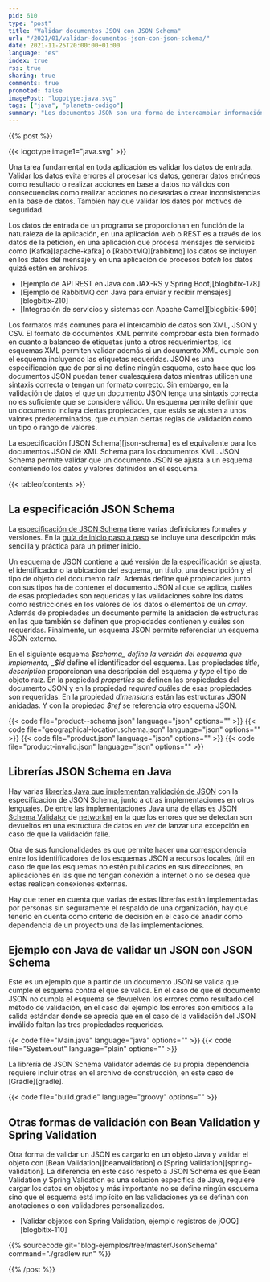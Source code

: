 ```yaml
---
pid: 610
type: "post"
title: "Validar documentos JSON con JSON Schema"
url: "/2021/01/validar-documentos-json-con-json-schema/"
date: 2021-11-25T20:00:00+01:00
language: "es"
index: true
rss: true
sharing: true
comments: true
promoted: false
imagePost: "logotype:java.svg"
tags: ["java", "planeta-codigo"]
summary: "Los documentos JSON son una forma de intercambiar información entre aplicaciones. Como en cualquier intercambio de información es conveniente validar los datos recibidos antes de realizar ninguna acción. En Java dependiendo de la librería o _framework_ utilizada aunque los datos se transmiten en formato JSON estos son transformados y recibidos como objetos Java en los cuales se realizan validaciones de tipos y conversiones de tipos y restricciones a los valores con Bean Validation o Spring Validation. La especificación JSON Schema permite definir un esquema para los documentos JSON independiente del lenguaje con la que realizar validaciones y realizar las validaciones a través de implementaciones en los diferentes lenguajes de programación incluido Java."
---
```


{{% post %}}

{{< logotype image1="java.svg" >}}

Una tarea fundamental en toda aplicación es validar los datos de entrada. Validar los datos evita errores al procesar los datos, generar datos erróneos como resultado o realizar acciones en base a datos no válidos con consecuencias como realizar acciones no deseadas o crear inconsistencias en la base de datos. También hay que validar los datos por motivos de seguridad.

Los datos de entrada de un programa se proporcionan en función de la naturaleza de la aplicación, en una aplicación web o REST es a través de los datos de la petición, en una aplicación que procesa mensajes de servicios como [Kafka][apache-kafka] o [RabbitMQ][rabbitmq] los datos se incluyen en los datos del mensaje y en una aplicación de procesos _batch_ los datos quizá estén en archivos.

* [Ejemplo de API REST en Java con JAX-RS y Spring Boot][blogbitix-178]
* [Ejemplo de RabbitMQ con Java para enviar y recibir mensajes][blogbitix-210]
* [Integración de servicios y sistemas con Apache Camel][blogbitix-590]

Los formatos más comunes para el intercambio de datos son XML, JSON y CSV. El formato de documentos XML permite comprobar está bien formado en cuanto a balanceo de etiquetas junto a otros requerimientos, los esquemas XML permiten validar además si un documento XML cumple con el esquema incluyendo las etiquetas requeridas. JSON es una especificación que de por si no define ningún esquema, esto hace que los documentos JSON puedan tener cualesquiera datos mientras utilicen una sintaxis correcta o tengan un formato correcto. Sin embargo, en la validación de datos el que un documento JSON tenga una sintaxis correcta no es suficiente que se considere válido. Un esquema permite definir que un documento incluya ciertas propiedades, que estás se ajusten a unos valores predeterminados, que cumplan ciertas reglas de validación como un tipo o rango de valores.

La especificación [JSON Schema][json-schema] es el equivalente para los documentos JSON de XML Schema para los documentos XML. JSON Schema permite validar que un documento JSON se ajusta a un esquema conteniendo los datos y valores definidos en el esquema.

{{< tableofcontents >}}

## La especificación JSON Schema

La [especificación de JSON Schema](https://json-schema.org/specification.html) tiene varias definiciones formales y versiones. En la [guía de inicio paso a paso](https://json-schema.org/learn/getting-started-step-by-step.html) se incluye una descripción más sencilla y práctica para un primer inicio.

Un esquema de JSON contiene a qué versión de la especificación se ajusta, el identificador o la ubicación del esquema, un título, una descripción y el tipo de objeto del documento raíz. Además define qué propiedades junto con sus tipos ha de contener el documento JSON al que se aplica, cuáles de esas propiedades son requeridas y las validaciones sobre los datos como restricciones en los valores de los datos o elementos de un _array_. Además de propiedades un documento permite la anidación de estructuras en las que también se definen que propiedades contienen y cuáles son requeridas. Finalmente, un esquema JSON permite referenciar un esquema JSON externo.

En el siguiente esquema _$schema_ define la versión del esquema que implementa, _$id_ define el identificador del esquema. Las propiedades _title_, _description_ proporcionan una descripción del esquema y _type_ el tipo de objeto raíz. En la propiedad _properties_ se definen las propiedades del documento JSON y en la propiedad _required_ cuáles de esas propiedades son requeridas. En la propiedad _dimensions_ están las estructuras JSON anidadas. Y con la propiedad _$ref_ se referencia otro esquema JSON.

{{< code file="product--schema.json" language="json" options="" >}}
{{< code file="geographical-location.schema.json" language="json" options="" >}}
{{< code file="product.json" language="json" options="" >}}
{{< code file="product-invalid.json" language="json" options="" >}}

## Librerías JSON Schema en Java

Hay varias [librerías Java que implementan validación de JSON](https://json-schema.org/implementations.html#validator-java) con la especificación de JSON Schema, junto a otras implementaciones en otros lenguajes. De entre las implementaciones Java una de ellas es [JSON Schema Validator](https://github.com/networknt/json-schema-validator) de [networknt](https://github.com/networknt/) en la que los errores que se detectan son devueltos en una estructura de datos en vez de lanzar una excepción en caso de que la validación falle.

Otra de sus funcionalidades es que permite hacer una correspondencia entre los identificadores de los esquemas JSON a recursos locales, útil en caso de que los esquemas no estén publicados en sus direcciones, en aplicaciones en las que no tengan conexión a internet o no se desea que estas realicen conexiones externas.

Hay que tener en cuenta que varias de estas librerías están implementadas por personas sin seguramente el respaldo de una organización, hay que tenerlo en cuenta como criterio de decisión en el caso de añadir como dependencia de un proyecto una de las implementaciones.

## Ejemplo con Java de validar un JSON con JSON Schema

Este es un ejemplo que a partir de un documento JSON se valida que cumple el esquema contra el que se valida. En el caso de que el documento JSON no cumpla el esquema se devuelven los errores como resultado del método de validación, en el caso del ejemplo los errores son emitidos a la salida estándar donde se aprecia que en el caso de la validación del JSON inválido faltan las tres propiedades requeridas.

{{< code file="Main.java" language="java" options="" >}}
{{< code file="System.out" language="plain" options="" >}}

La librería de JSON Schema Validator además de su propia dependencia requiere incluir otras en el archivo de construcción, en este caso de [Gradle][gradle].

{{< code file="build.gradle" language="groovy" options="" >}}

## Otras formas de validación con Bean Validation y Spring Validation

Otra forma de validar un JSON es cargarlo en un objeto Java y validar el objeto con [Bean Validation][beanvalidation] o [Spring Validation][spring-validation]. La diferencia en este caso respeto a JSON Schema es que Bean Validation y Spring Validation es una solución específica de Java, requiere cargar los datos en objetos y más importante no se define ningún esquema sino que el esquema está implícito en las validaciones ya se definan con anotaciones o con validadores personalizados.

* [Validar objetos con Spring Validation, ejemplo registros de jOOQ][blogbitix-110]

{{% sourcecode git="blog-ejemplos/tree/master/JsonSchema" command="./gradlew run" %}}

{{% /post %}}
